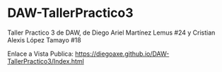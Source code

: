# DAW-TallerPractico3
Taller Practico 3 de DAW, de Diego Ariel Martínez Lemus #24 y Cristian Alexis López Tamayo #18

Enlace a Vista Publica: https://diegoaxe.github.io/DAW-TallerPractico3/Index.html
